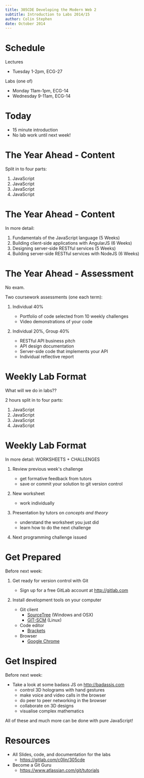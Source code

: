 ```yaml
---
title: 305CDE Developing the Modern Web 2
subtitle: Introduction to Labs 2014/15
author: Colin Stephen
date: October 2014
---
```


# Schedule

Lectures

* Tuesday 1-2pm, ECG-27

Labs (one of)

* Monday 11am-1pm, ECG-14
* Wednesday 9-11am, ECG-14

# Today

* 15 minute introduction
* No lab work until next week!

# The Year Ahead - Content

Split in to four parts:

1. JavaScript
2. JavaScript
3. JavaScript
4. JavaScript

# The Year Ahead - Content

In more detail:

1. Fundamentals of the JavaScript language (5 Weeks)
2. Building client-side applications with AngularJS (6 Weeks)
3. Designing server-side RESTful services (5 Weeks)
4. Building server-side RESTful services with NodeJS (6 Weeks)

# The Year Ahead - Assessment

No exam.

Two coursework assessments (one each term):

1. Individual 40%
	* Portfolio of code selected from 10 weekly challenges
	* Video demonstrations of your code

2. Individual 20%, Group 40%
	* RESTful API business pitch
	* API design documentation
	* Server-side code that implements your API
	* Individual reflective report

# Weekly Lab Format

What will we do in labs??

2 hours split in to four parts:

1. JavaScript
2. JavaScript
3. JavaScript
4. JavaScript

# Weekly Lab Format

In more detail: WORKSHEETS + CHALLENGES

1. Review previous week's challenge
	- get formative feedback from tutors
	- save or commit your solution to git version control

2. New worksheet
	- work individually

3. Presentation by tutors on _concepts and theory_
	- understand the worksheet you just did
	- learn how to do the next challenge

4. Next programming challenge issued

# Get Prepared

Before next week:

1. Get ready for version control with Git
	* Sign up for a free GitLab account at <http://gitlab.com>

2. Install development tools on your computer
	* Git client
		- [SourceTree][] (Windows and OSX)
		- [GIT-SCM][] (Linux)
	* Code editor
		- [Brackets][]
	* Browser
		- [Google Chrome][]

# Get Inspired

Before next week:

- Take a look at some badass JS on <http://badassjs.com>
	* control 3D holograms with hand gestures
	* make voice and video calls in the browser
	* do peer to peer networking in the browser
	* collaborate on 3D designs
	* visualise complex mathematics

All of these and much more can be done with pure JavaScript!

# Resources

* All Slides, code, and documentation for the labs
	- <https://gitlab.com/c0lin/305cde>
* Become a Git Guru
	- <https://www.atlassian.com/git/tutorials>

[Colin Stephen]: mailto:colin.stephen@coventry.ac.uk
[Jianhua Yang]: mailto:ab7896@coventry.ac.uk
[GitLab]: http://gitlab.com
[SourceTree]: https://gitlab.com/c0lin/305cde
[GIT-SCM]: http://git-scm.com/download/linux
[Brackets]: http://brackets.io/?lang=en
[Google Chrome]: http://www.google.co.uk/intl/en_uk/chrome/browser/index.html#eula
[305CDE Repository]: https://gitlab.com/c0lin/305cde
[Become a Git Guru]: https://www.atlassian.com/git/tutorials